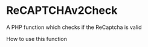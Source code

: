# ReCAPTCHAv2Check
A PHP function which checks if the ReCaptcha is valid

How to use this function

<?php
if (checkReCaptcha($captcha)) {
  //captcha is valid
} else {
  //captcha is not valid
}
?>
